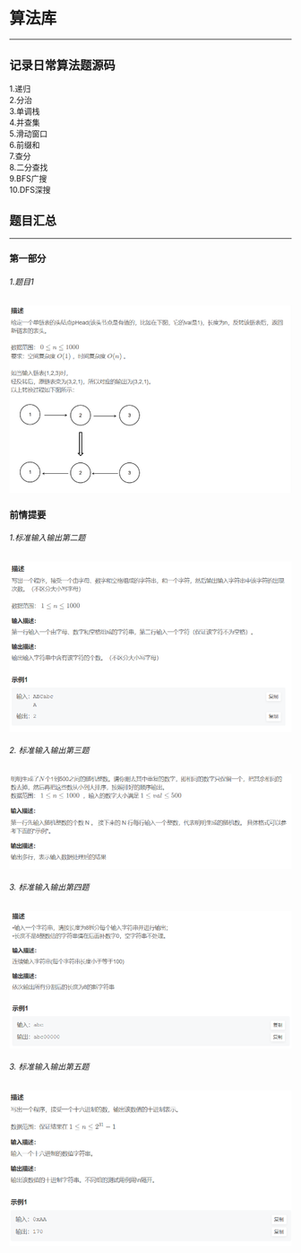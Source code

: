 # 算法库 

---------------

## 记录日常算法题源码
1.递归   
2.分治   
3.单调栈  
4.并查集  
5.滑动窗口  
6.前缀和  
7.查分  
8.二分查找   
9.BFS广搜  
10.DFS深搜  

## 题目汇总  

-------------  
 
### 第一部分  
 ###### *1.题目1*  
 ![img.png](img.png)  
 
### 前情提要  
 ###### *1.标准输入输出第二题*  
 ![img_1.png](img_1.png)  

 ###### *2. 标准输入输出第三题*  
 ![img_2.png](img_2.png)  

 ###### *3. 标准输入输出第四题*
 ![img_3.png](img_3.png)

 ###### *3. 标准输入输出第五题*
 ![img_4.png](img_4.png)
 